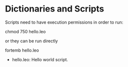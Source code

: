# Dictionaries and Scripts

   Scripts need to have execution permissions in order to run:

chmod 750 hello.leo

or they can be run directly

fortemb hello.leo

* hello.leo: Hello world script.

